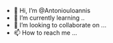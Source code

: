 - 👋 Hi, I’m @AntoniouIoannis
- 🌱 I’m currently learning ..
- 💞️ I’m looking to collaborate on ...
- 📫 How to reach me ...

<!---
AntoniouIoannis/AntoniouIoannis is a ✨ special ✨ repository because its `README.md` (this file) appears on your GitHub profile.
You can click the Preview link to take a look at your changes.
--->
